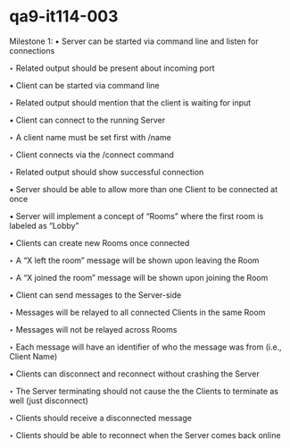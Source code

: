 # qa9-it114-003
Milestone 1:
• Server can be started via command line and listen for connections

  ‣ Related output should be present about incoming port
  
• Client can be started via command line

  ‣ Related output should mention that the client is waiting for input
  
• Client can connect to the running Server

  ‣ A client name must be set first with /name
  
  ‣ Client connects via the /connect command
  
  ‣ Related output should show successful connection
  
• Server should be able to allow more than one Client to be connected at once

• Server will implement a concept of “Rooms” where the first room is labeled as “Lobby”

• Clients can create new Rooms once connected

  ‣ A “X left the room” message will be shown upon leaving the Room
  
  ‣ A “X joined the room” message will be shown upon joining the Room
  
• Client can send messages to the Server-side

  ‣ Messages will be relayed to all connected Clients in the same Room
  
  ‣ Messages will not be relayed across Rooms
  
  ‣ Each message will have an identifier of who the message was from (i.e., Client Name)
  
• Clients can disconnect and reconnect without crashing the Server

  ‣ The Server terminating should not cause the the Clients to terminate as well (just disconnect)
  
  ‣ Clients should receive a disconnected message
  
  ‣ Clients should be able to reconnect when the Server comes back online
  
